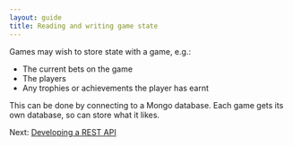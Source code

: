```yaml
---
layout: guide
title: Reading and writing game state
---
```

Games may wish to store state with a game, e.g.:

* The current bets on the game
* The players
* Any trophies or achievements the player has earnt

This can be done by connecting to a Mongo database. Each game gets its own database, so can store what it likes.

Next: [Developing a REST API](developing-a-rest-api-to-your-game)
